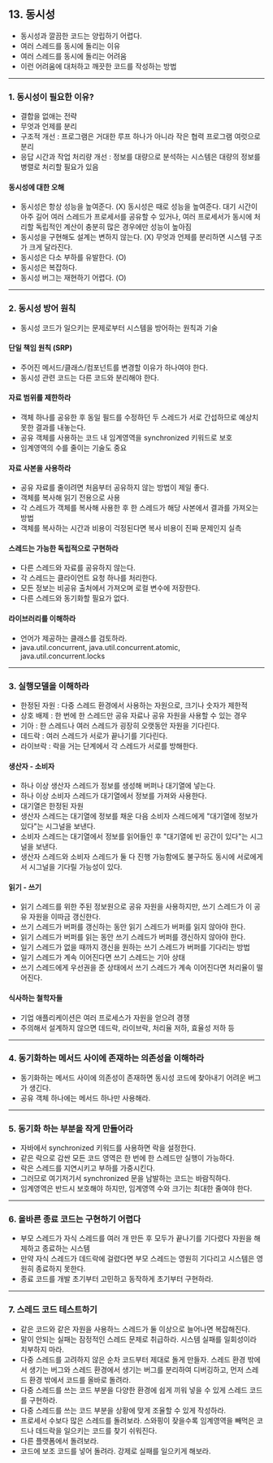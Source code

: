 ## 13. 동시성

- 동시성과 깔끔한 코드는 양립하기 어렵다.
- 여러 스레드를 동시에 돌리는 이유
- 여러 스레드를 동시에 돌리는 어려움
- 이런 어려움에 대처하고 깨끗한 코드를 작성하는 방법

***

### 1. 동시성이 필요한 이유?

- 결합을 없애는 전략
- 무엇과 언제를 분리
- 구조적 개선 : 프로그램은 거대한 루프 하나가 아니라 작은 협력 프로그램 여럿으로 분리
- 응답 시간과 작업 처리량 개선 : 정보를 대량으로 분석하는 시스템은 대량의 정보를 병렬로 처리할 필요가 있음

#### 동시성에 대한 오해
- 동시성은 항상 성능을 높여준다. (X)
  동시성은 때로 성능을 높여준다. 대기 시간이 아주 길어 여러 스레드가 프로세서를 공유할 수 있거나, 여러 프로세서가 동시에 처리할 독립적인 계산이 충분히 많은 경우에만 성능이 높아짐
- 동시성을 구현해도 설계는 변하지 않는다. (X)
  무엇과 언제를 분리하면 시스템 구조가 크게 달라진다.
- 동시성은 다소 부하를 유발한다. (O)
- 동시성은 복잡하다.
- 동시성 버그는 재현하기 어렵다. (O)

***

### 2. 동시성 방어 원칙

- 동시성 코드가 일으키는 문제로부터 시스템을 방어하는 원칙과 기술

#### 단일 책임 원칙 (SRP)
- 주어진 메서드/클래스/컴포넌트를 변경할 이유가 하나여야 한다.
- 동시성 관련 코드는 다른 코드와 분리해야 한다.

#### 자료 범위를 제한하라
- 객체 하나를 공유한 후 동일 필드를 수정하던 두 스레드가 서로 간섭하므로 예상치 못한 결과를 내놓는다.
- 공유 객체를 사용하는 코드 내 임계영역을 synchronized 키워드로 보호
- 임계영역의 수를 줄이는 기술도 중요

#### 자료 사본을 사용하라
- 공유 자료를 줄이려면 처음부터 공유하지 않는 방법이 제일 좋다.
- 객체를 복사해 읽기 전용으로 사용
- 각 스레드가 객체를 복사해 사용한 후 한 스레드가 해당 사본에서 결과를 가져오는 방법
- 객체를 복사하는 시간과 비용이 걱정된다면 복사 비용이 진짜 문제인지 실측

#### 스레드는 가능한 독립적으로 구현하라
- 다른 스레드와 자료를 공유하지 않는다.
- 각 스레드는 클라이언트 요청 하나를 처리한다.
- 모든 정보는 비공유 출처에서 가져오며 로컬 변수에 저장한다.
- 다른 스레드와 동기화할 필요가 없다.

#### 라이브러리를 이해하라
- 언어가 제공하는 클래스를 검토하라.
- java.util.concurrent, java.util.concurrent.atomic, java.util.concurrent.locks

***

### 3. 실행모델을 이해하라
- 한정된 자원 : 다중 스레드 환경에서 사용하는 자원으로, 크기나 숫자가 제한적
- 상호 배제 : 한 번에 한 스레드만 공유 자료나 공유 자원을 사용할 수 있는 경우
- 기아 : 한 스레드나 여러 스레드가 굉장히 오랫동안 자원을 기다린다.
- 데드락 : 여러 스레드가 서로가 끝나기를 기다린다.
- 라이브락 : 락을 거는 단계에서 각 스레드가 서로를 방해한다.

#### 생산자 - 소비자
- 하나 이상 생산자 스레드가 정보를 생성해 버퍼나 대기열에 넣는다.
- 하나 이상 소비자 스레드가 대기열에서 정보를 가져와 사용한다.
- 대기열은 한정된 자원
- 생산자 스레드는 대기열에 정보를 채운 다음 소비자 스레드에게 "대기열에 정보가 있다"는 시그널을 보낸다.
- 소비자 스레드는 대기열에서 정보를 읽어들인 후 "대기열에 빈 공간이 있다"는 시그널을 보낸다.
- 생산자 스레드와 소비자 스레드가 둘 다 진행 가능함에도 불구하도 동시에 서로에게서 시그널을 기다릴 가능성이 있다.

#### 읽기 - 쓰기
- 읽기 스레드를 위한 주된 정보원으로 공유 자원을 사용하지만, 쓰기 스레드가 이 공유 자원을 이따금 갱신한다.
- 쓰기 스레드가 버퍼를 갱신하는 동안 읽기 스레드가 버퍼를 읽지 않아야 한다.
- 읽기 스레드가 버퍼를 읽는 동안 쓰기 스레드가 버퍼를 갱신하지 않아야 한다.
- 일기 스레드가 없을 때까지 갱신을 원하는 쓰기 스레드가 버퍼를 기다리는 방법
- 일기 스레드가 계속 이어진다면 쓰기 스레드는 기아 상태
- 쓰기 스레드에게 우선권을 준 상태에서 쓰기 스레드가 계속 이어진다면 처리율이 떨어진다.

#### 식사하는 철학자들
- 기업 애플리케이션은 여러 프로세스가 자원을 얻으려 경쟁
- 주의해서 설계하지 않으면 데드락, 라이브락, 처리율 저하, 효율성 저하 등 

***

### 4. 동기화하는 메서드 사이에 존재하는 의존성을 이해하라
- 동기화하는 메서드 사이에 의존성이 존재하면 동시성 코드에 찾아내기 어려운 버그가 생긴다.
- 공유 객체 하나에는 메서드 하나만 사용해라.

***

### 5. 동기화 하는 부분을 작게 만들어라
- 자바에서 synchronized 키워드를 사용하면 락을 설정한다.
- 같은 락으로 감싼 모든 코드 영역은 한 번에 한 스레드만 실행이 가능하다.
- 락은 스레드를 지연시키고 부하를 가중시킨다.
- 그러므로 여기저기서 synchronized 문을 남발하는 코드는 바람직하다.
- 임계영역은 반드시 보호해야 하지만, 임계영역 수와 크기는 최대한 줄여야 한다.

***

### 6. 올바른 종료 코드는 구현하기 어렵다
- 부모 스레드가 자식 스레드를 여러 개 만든 후 모두가 끝나기를 기다렸다 자원을 해제하고 종료하는 시스템
- 만약 자식 스레드가 데드락에 걸렸다면 부모 스레드는 영원히 기다리고 시스템은 영원히 종료하지 못한다.
- 종료 코드를 개발 초기부터 고민하고 동작하게 초기부터 구현하라.

***

### 7. 스레드 코드 테스트하기
- 같은 코드와 같은 자원을 사용하느 스레드가 둘 이상으로 늘어나면 복잡해진다.
- 말이 안되는 실패는 잠정적인 스레드 문제로 취급하라. 시스템 실패를 일회성이라 치부하지 마라.
- 다중 스레드를 고려하지 않은 순차 코드부터 제대로 돌게 만들자. 스레드 환경 밖에서 생기는 버그와 스레드 환경에서 생기는 버그를 분리하여 디버깅하고, 먼저 스레드 환경 밖에서 코드를 올바로 돌려라.
- 다중 스레드를 쓰는 코드 부분을 다양한 환경에 쉽게 끼워 넣을 수 있게 스레드 코드를 구현하라.
- 다중 스레드를 쓰는 코드 부분을 상황에 맞게 조율할 수 있게 작성하라.
- 프로세서 수보다 많은 스레드를 돌려보라. 스와핑이 잦을수록 임계영역을 빼먹은 코드나 데드락을 일으키는 코드를 찾기 쉬워진다.
- 다른 플랫폼에서 돌려보라.
- 코드에 보조 코드를 넣어 돌려라. 강제로 실패를 일으키게 해보라.
